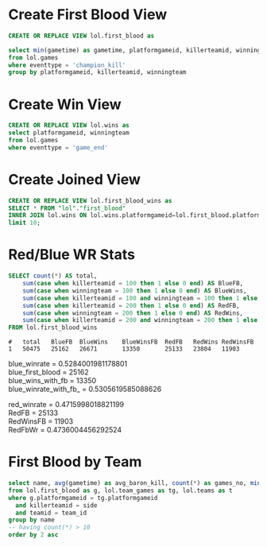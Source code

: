 
# Create First Blood View
```sql
CREATE OR REPLACE VIEW lol.first_blood as

select min(gametime) as gametime, platformgameid, killerteamid, winningteam
from lol.games
where eventtype = 'champion_kill'
group by platformgameid, killerteamid, winningteam
```

# Create Win View
```sql
CREATE OR REPLACE VIEW lol.wins as
select platformgameid, winningteam
from lol.games
where eventtype = 'game_end'
```

# Create Joined View
```sql create_first_blood_wins.sql
CREATE OR REPLACE VIEW lol.first_blood_wins as
SELECT * FROM "lol"."first_blood"
INNER JOIN lol.wins ON lol.wins.platformgameid=lol.first_blood.platformgameid
limit 10;
```

# Red/Blue WR Stats
```sql
SELECT count(*) AS total,
    sum(case when killerteamid = 100 then 1 else 0 end) AS BlueFB,
    sum(case when winningteam = 100 then 1 else 0 end) AS BlueWins,
    sum(case when killerteamid = 100 and winningteam = 100 then 1 else 0 end) AS BlueWinsFB,
    sum(case when killerteamid = 200 then 1 else 0 end) AS RedFB,
    sum(case when winningteam = 200 then 1 else 0 end) AS RedWins,
    sum(case when killerteamid = 200 and winningteam = 200 then 1 else 0 end) AS RedWinsFB
FROM lol.first_blood_wins
```
```
#	total	BlueFB	BlueWins	BlueWinsFB	RedFB	RedWins	RedWinsFB
1	50475	25162	26671	    13350	    25133	23804	11903
```

blue_winrate = 0.5284001981178801 \
blue_first_blood = 25162 \
blue_wins_with_fb = 13350 \
blue_winrate_with_fb_ = 0.5305619585088626 


red_winrate = 0.4715998018821199 \
RedFB = 25133 \
RedWinsFB = 11903 \
RedFbWr = 0.4736004456292524

# First Blood by Team
```sql
select name, avg(gametime) as avg_baron_kill, count(*) as games_no, min(gametime) as min_baron_kill_time
from lol.first_blood as g, lol.team_games as tg, lol.teams as t
where g.platformgameid = tg.platformgameid
  and killerteamid = side
  and teamid = team_id
group by name
-- having count(*) > 10
order by 2 asc
```